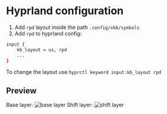 # Hyprland configuration

1. Add `rpd` layout inside the path `.config/xkb/symbols`
2. Add `rpd` to hyprland config:
```bash
input {
    kb_layout = us, rpd
    ...
}
```

To change the layout use `hyprctl keyword input:kb_layout rpd`

## Preview
Base layer:
![base layer](https://github.com/EverStarck/xkb_rpd/assets/51029456/157d846e-b42e-4592-bf3e-e0d61002fa78)
Shift layer:
![shift layer](https://github.com/EverStarck/xkb_rpd/assets/51029456/9203be50-732a-4701-a8f2-4d749a32274c)
